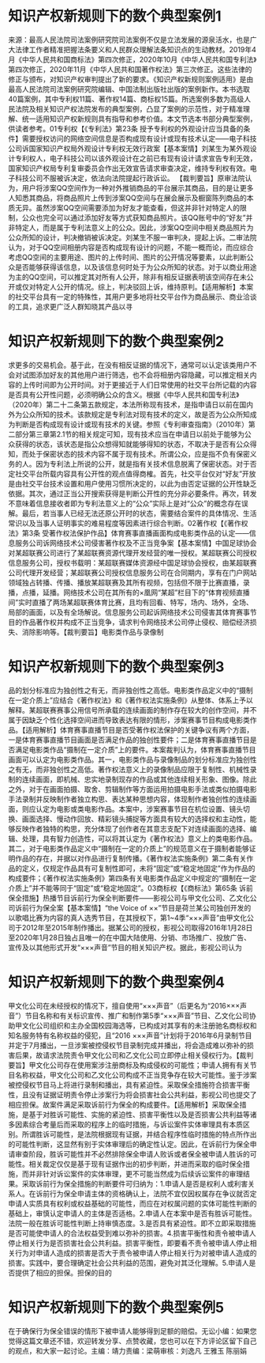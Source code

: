 # 知识产权新规则下的数个典型案例1

来源：最高人民法院司法案例研究院司法案例不仅是立法发展的源泉活水，也是广大法律工作者精准把握法条要义和人民群众理解法条知识点的生动教材。2019年4月《中华人民共和国商标法》第四次修正，2020年10月《中华人民共和国专利法》第四次修正，2020年11月《中华人民共和国著作权法》第三次修正。这些法律的修正与颁布，对知识产权审判提出了新的要求。《知识产权新规则案例适用》是由最高人民法院司法案例研究院编辑、中国法制出版社出版的案例新作。本书选取40篇案例，其中专利权11篇、著作权14篇、商标权15篇。所选案例多数为高级人民法院及相关知识产权法院发布的典型案例，凸显了案例的示范性，对于精准理解、统一适用知识产权新规则具有指导和参考价值。本文节选本书部分典型案例，供读者参考。01专利权【《专利法》第23条 授予专利权的外观设计应当具备的条件】需要授权访问的网络空间信息是否构成现有设计或现有技术认定——电子科技公司诉国家知识产权局外观设计专利权无效行政案【基本案情】刘某生为某外观设计专利权人，电子科技公司以该外观设计在之前已有现有设计请求宣告专利无效，国家知识产权局专利复审委员会作出无效宣告请求审查决定，维持专利权有效。电子科技公司不服被诉决定，依法向法院提起行政诉讼。 【裁判要旨】原审法院认为，用户将涉案QQ空间作为一种对外推销商品的平台展示其商品，目的是让更多人知悉其商品，将商品照片上传到涉案QQ空间与在展会展示及橱窗陈列商品的本质无异。虽然涉案QQ空间需要添加为好友才能查看，但这并非针对特定人的限制，公众也完全可以通过添加好友等方式获知商品照片。该QQ账号中的“好友”并非特定人，而是属于专利法意义上的公众。因此，涉案QQ空间中相关商品照片为公众所知的设计，判决撤销被诉决定。刘某生不服一审判决，提起上诉。二审法院认为，对于QQ空间相册内容是否构成现有设计的问题，不能一概而论，而应综合考虑QQ空间的主要用途、图片的上传时间、图片的公开情况等要素，以此判断公众是否能够获得该信息，以及该信息何时处于为公众所知的状态。对于以商业用途为主的QQ空间，可以推定其对所有人公开，除非有相反证据表明该空间存在未公开或仅对特定人公开的情况。综上，判决驳回上诉，维持原判。【适用解析】本案的社交平台具有一定的特殊性，其用户更多地将社交平台作为商品展示、商业洽谈的工具，追求更广泛人群知晓其产品以寻

# 知识产权新规则下的数个典型案例2

求更多的交易机会。基于此，在没有相反证据的情况下，通常可以认定该类用户不会对试图添加好友的其他用户进行筛选，也不会将相册内容隐藏，可以推定相关内容的上传时间即为公开时间。对于更接近于人们日常使用的社交平台所记载的内容是否具有公开性问题，必须明确公众的含义。根据《中华人民共和国专利法》（2020年）第二十二条第五款规定，本法所称现有技术，是指申请日以前在国内外为公众所知的技术。该款规定是专利法对现有技术的定义，故是否为公众所知成为判断是否构成现有设计或现有技术的关键。参照《专利审查指南》（2010年）第二部分第三章第2.1节的相关规定可知，现有技术应当在申请日以前处于能够为公众获得的状态，该状态是指公众想得知就能够得知的状态，不取决于是否有公众得知，而处于保密状态的技术内容不属于现有技术。所谓公众，应是指不负有保密义务的人。因为专利法上所说的公开，就是指有关技术信息脱离了保密状态。对于否定社交平台所载内容具有公开性的观点值得商榷。首先，社交平台仅对“好友”开放是由社交平台技术设置和用户使用习惯所决定的，以此为由否定证据的公开性缺乏依据。其次，通过正当公开搜索获得是判断公开性的充分非必要条件。再次，转发不意味着信息接收者即为专利法意义上的“公众”实际上是对“公众”的概念存在误解。最后，若当事人已经无法还原公开时的状态，需要结合案件的具体情况、生活常识以及当事人证明事实的难易程度等因素进行综合判断。02著作权【《著作权法》第3条 受著作权法保护作品】体育赛事直播画面构成电影类作品的认定——信息服务公司诉网络技术公司侵害著作权及不正当竞争案【基本案情】中国足球协会对某超联赛公司进行了某超联赛资源代理开发经营的唯一授权。某超联赛公司授权信息服务公司，授权书载明：某超联赛媒体资源经中国足球协会授权，由某超联赛公司代理开发经营；某超联赛公司授权信息服务公司在合同期内，享有在门户网站领域独占转播、传播、播放某超联赛及其所有视频，包括但不限于比赛直播，录播，点播，延播。网络技术公司在其所有的×凰网“某超”栏目下的“体育视频直播间”实时直播了两场某超联赛体育比赛，且均有回看、特写，场内、场外，全场、局部的画面，以及有全场解说。信息服务公司起诉网络技术公司侵害其体育赛事节目的作品著作权并构成不正当竞争，请求判令网络技术公司停止侵权、赔偿经济损失、消除影响等。【裁判要旨】电影类作品与录像制

# 知识产权新规则下的数个典型案例3

品的划分标准应为独创性之有无，而非独创性之高低。电影类作品定义中的“摄制在一定介质上”应结合《著作权法》和《著作权法实施条例》从整体、体系上予以解释。某超联赛赛事公用信号所承载的连续画面的制作存在较大的创作空间，并不属于因缺乏个性化选择空间进而导致表达有限的情形，涉案赛事节目构成电影类作品。【适用解析】体育赛事直播节目是否受著作权法保护的关键争议有两个方面，一是体育赛事直播节目画面是否满足作品的独创性要件；二是体育赛事直播节目是否满足电影类作品“摄制在一定介质”上的要件。本案裁判认为，体育赛事直播节目画面可以认定为电影类作品。其一，电影类作品与录像制品的划分标准应为独创性之有无，而非独创性之高低。著作权法意义上的录像制品应限于复制性、机械性录制的连续画面，即机械、忠实地录制现存的作品或其他连续相关形象、图像。除此之外，对于在画面拍摄、取舍、剪辑制作等方面运用拍摄电影手法或类似拍摄电影手法录制并反映制作者独立构思、表达某种思想内容，体现制作者独创性的连续画面，则应认定为电影或类电影作品。本案中，涉案赛事节目在机位设置、镜头切换、画面选择、慢动作回放、精彩镜头捕捉等方面具有较大的选择权和主动性，能够反映作者独特的构思，充分体现了创作者在其意志支配下对连续画面的选择、编辑、处理，具有智力创造性，可以将其认定为《著作权法》意义上的类电影作品。其二，对于电影类作品定义中“摄制在一定的介质上”的规范意义在于摄制者能够证明作品的存在，并据以对作品进行复制传播。《著作权法实施条例》第二条有关作品的定义，仅规定作品具有可复制性即可，未将“固定”或“稳定地固定”作为作品的构成要件；《著作权法实施条例》第四条有关电影类作品定义中规定的“摄制在一定介质上”并不能等同于“固定”或“稳定地固定”。03商标权【《商标法》第65条 诉前保全措施】热播节目诉前行为保全判断要件——影视公司与甲文化公司、乙文化公司诉前行为保全案【基本案情】“the Voice of ××”节目是荷兰某公司独创开发的以歌唱比赛为内容的真人选秀节目，在其授权下，第1~4季“×××声音”由甲文化公司于2012年至2015年制作播出。据某公司的授权，影视公司取得2016年1月28日至2020年1月28日独占且唯一的在中国大陆使用、分销、市场推广、投放广告、宣传及以其他形式开发“×××声音”节目的相关知识产权。据此，影视公司认为

# 知识产权新规则下的数个典型案例4

甲文化公司在未经授权的情况下，擅自使用“×××声音”（后更名为“2016×××声音”）节目名称和有关标识宣传、推广和制作第5季“×××声音”节目、乙文化公司协助甲文化公司组织和主办全国校园海选等，已构成对其享有的未注册驰名商标权和知名服务特有名称权益的侵犯，且“2016 ×××声音”计划将于2016年6月录制节目并定于7月播出，一旦涉案被控侵权节目录制完成并播出，将会造成难以弥补的损害后果，故请求法院责令甲文化公司和乙文化公司立即停止相关侵权行为。【裁判要旨】甲文化公司存在使用案涉注册商标及构成侵权的可能性；申请人拥有有关节目名称权益，甲文化公司和乙文化公司构成不正当竞争存在较大可能性。鉴于涉案被控侵权节目马上将进行录制和播出，具有紧迫性。采取保全措施符合损害平衡性，且没有证据证明责令停止涉案行为将会损害社会公共利益，影视公司也提交了相应担保。故案件满足采取诉前行为保全的构成要件。【适用解析】采取保全措施，是基于对胜诉可能性、实施的紧迫性、损害平衡性以及是否损害公共利益等诸多因素综合考量后而采取的程序上的临时措施，与诉讼案件实体审理具有本质区别。所谓胜诉可能性，是法院根据现有证据，并结合程序性临时措施的特点所作出的可能性判断，这显然有别于实体审理后的确定性认定。因此，在诉前行为保全申请审查阶段，胜诉可能性并不必然排除保全申请人败诉或者保全被申请人胜诉的可能性。相关裁定仅仅是基于现有证据作出的初步判断，并进而采取的临时保全措施，而并非针对诉讼案件的实体审理，更不可能当然成为后续诉讼案件的审理结果。采取诉前行为保全措施的判断要件可归纳为：1.申请人是否是权利人或利害关系人。在诉前行为保全申请主体的资格确认上，法院不宜仅因权属存在争议就否定申请人实质具有权利或权益基础的可能性，而应在对权属问题的实体可能性判断的基础上，审慎认定申请人的主体是否适格。2.申请人在本案中是否有胜诉可能性。法院一般在胜诉可能性判断上持审慎态度。3.是否具有紧迫性。即不立即采取措施是否可能使申请人的合法权益受到难以弥补的损害。4.损害平衡性和责令被申请人停止相关行为是否损害社会公共利益。损害平衡性，即要看不责令被申请人停止相关行为对申请人造成的损害是否大于责令被申请人停止相关行为对被申请人造成的损害。实践中，要合理确定社会公共利益的范围，避免对其泛化理解。5.申请人是否提供了相应的担保。担保的目的

# 知识产权新规则下的数个典型案例5

在于确保行为保全错误的情形下被申请人能够得到足额的赔偿。无讼小编：如果您觉得这篇文章还不错，欢迎转发分享、点赞收藏，您也可以在下方评论区留下自己的观点，和大家一起讨论。主编：靖力责编：梁萌审核：刘逸凡 王雅玉 陈丽娟

